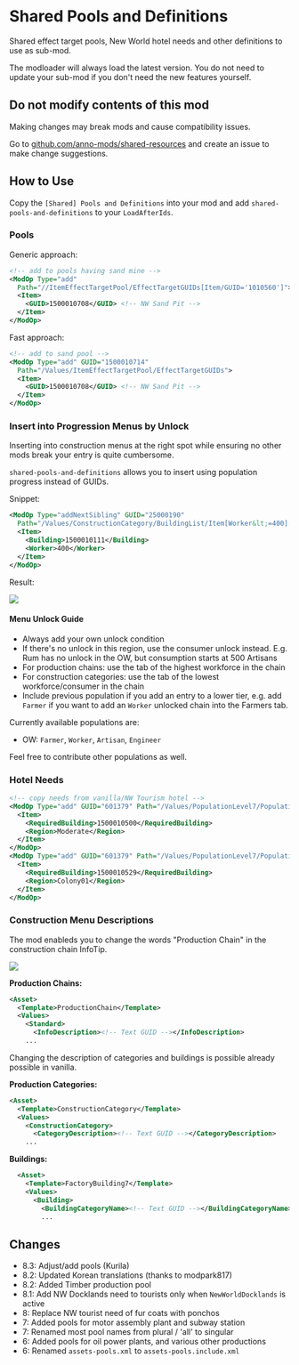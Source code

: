 # Shared Pools and Definitions

Shared effect target pools, New World hotel needs and other definitions to use as sub-mod.

The modloader will always load the latest version.
You do not need to update your sub-mod if you don't need the new features yourself.

## Do not modify contents of this mod

Making changes may break mods and cause compatibility issues.

Go to [github.com/anno-mods/shared-resources](https://github.com/anno-mods/shared-resources) and create an issue to make change suggestions.

## How to Use

Copy the `[Shared] Pools and Definitions` into your mod and add `shared-pools-and-definitions` to your `LoadAfterIds`.

### Pools

Generic approach:

```xml
<!-- add to pools having sand mine -->
<ModOp Type="add"
  Path="//ItemEffectTargetPool/EffectTargetGUIDs[Item/GUID='1010560']">
  <Item>
    <GUID>1500010708</GUID> <!-- NW Sand Pit -->
  </Item>
</ModOp>
```

Fast approach:
```xml
<!-- add to sand pool -->
<ModOp Type="add" GUID="1500010714"
  Path="/Values/ItemEffectTargetPool/EffectTargetGUIDs">
  <Item>
    <GUID>1500010708</GUID> <!-- NW Sand Pit -->
  </Item>
</ModOp>
```

### Insert into Progression Menus by Unlock

Inserting into construction menus at the right spot while ensuring no other mods break your entry is quite cumbersome.

`shared-pools-and-definitions` allows you to insert using population progress instead of GUIDs.

Snippet:

```xml
<ModOp Type="addNextSibling" GUID="25000190"
  Path="/Values/ConstructionCategory/BuildingList/Item[Worker&lt;=400][last()]">
  <Item>
    <Building>1500010111</Building>
    <Worker>400</Worker>
  </Item>
</ModOp>
```

Result:

![](./../doc/menu-result.png)

#### Menu Unlock Guide

- Always add your own unlock condition
- If there's no unlock in this region, use the consumer unlock instead. E.g. Rum has no unlock in the OW, but consumption starts at 500 Artisans
- For production chains: use the tab of the highest workforce in the chain
- For construction categories: use the tab of the lowest workforce/consumer in the chain
- Include previous population if you add an entry to a lower tier, e.g. add `Farmer` if you want to add an `Worker` unlocked chain into the Farmers tab.

Currently available populations are:
- OW: `Farmer`, `Worker`, `Artisan`, `Engineer`

Feel free to contribute other populations as well.

### Hotel Needs

```xml
<!-- copy needs from vanilla/NW Tourism hotel -->
<ModOp Type="add" GUID="601379" Path="/Values/PopulationLevel7/PopulationInputs/Item/RequiredBuildings[Item/Region='Moderate']">
  <Item>
    <RequiredBuilding>1500010500</RequiredBuilding>
    <Region>Moderate</Region>
  </Item>
</ModOp>
<ModOp Type="add" GUID="601379" Path="/Values/PopulationLevel7/PopulationInputs/Item/RequiredBuildings[Item/Region='Colony01']">
  <Item>
    <RequiredBuilding>1500010529</RequiredBuilding>
    <Region>Colony01</Region>
  </Item>
</ModOp>
```

### Construction Menu Descriptions

The mod enableds you to change the words "Production Chain" in the construction chain InfoTip.

![](../doc/construction-infotip.jpg)

**Production Chains:**

```xml
<Asset>
  <Template>ProductionChain</Template>
  <Values>
    <Standard>
      <InfoDescription><!-- Text GUID --></InfoDescription>
    ...
```

Changing the description of categories and buildings is possible already possible in vanilla.

**Production Categories:**

```xml
<Asset>
  <Template>ConstructionCategory</Template>
  <Values>
    <ConstructionCategory>
      <CategoryDescription><!-- Text GUID --></CategoryDescription>
    ...
```

**Buildings:**

```xml
  <Asset>
    <Template>FactoryBuilding7</Template>
    <Values>
      <Building>
        <BuildingCategoryName><!-- Text GUID --></BuildingCategoryName>
        ...
```

## Changes
- 8.3: Adjust/add pools (Kurila)
- 8.2: Updated Korean translations (thanks to modpark817)
- 8.2: Added Timber production pool
- 8.1: Add NW Docklands need to tourists only when `NewWorldDocklands` is active
- 8: Replace NW tourist need of fur coats with ponchos
- 7: Added pools for motor assembly plant and subway station
- 7: Renamed most pool names from plural / 'all' to singular
- 6: Added pools for oil power plants, and various other productions
- 6: Renamed `assets-pools.xml` to `assets-pools.include.xml`

